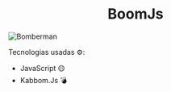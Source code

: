 <h1 align="center">BoomJs</h1>

<p align="center">

![Bomberman](https://user-images.githubusercontent.com/111710522/224876469-6055fbbf-7e51-4278-bf43-235c8235a500.gif)

</p>
<p>Tecnologias usadas ⚙:</p>
<ul>
<li>JavaScript 🟡</li>
<li>Kabbom.Js 💣</li>
</ul>
